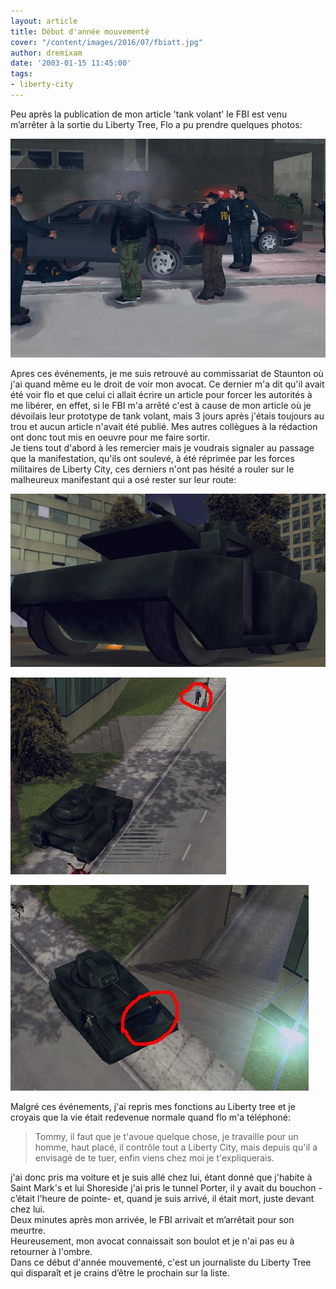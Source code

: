 ```yaml
---
layout: article
title: Début d'année mouvementé
cover: "/content/images/2016/07/fbiatt.jpg"
author: dremixam
date: '2003-01-15 11:45:00'
tags:
- liberty-city
---
```


Peu après la publication de mon article 'tank volant' le FBI est venu m’arrêter à la sortie du Liberty Tree, Flo a pu prendre quelques photos:

![](  /content/images/2016/07/tommyarrete.jpg)

Apres ces événements, je me suis retrouvé au commissariat de Staunton où j'ai quand même eu le droit de voir mon avocat. Ce dernier m'a dit qu'il avait été voir flo et que celui ci allait écrire un article pour forcer les autorités à me libérer, en effet, si le FBI m'a arrêté c'est à cause de mon article où je dévoilais leur prototype de tank volant, mais 3 jours après j'étais toujours au trou et aucun article n'avait été publié. Mes autres collègues à la rédaction ont donc tout mis en oeuvre pour me faire sortir.  
Je tiens tout d'abord à les remercier mais je voudrais signaler au passage que la manifestation, qu'ils ont soulevé, à été réprimée par les forces militaires de Liberty City, ces derniers n'ont pas hésité a rouler sur le malheureux manifestant qui a osé rester sur leur route:

![](  /content/images/2016/07/arm.jpg)

![](  /content/images/2016/07/dead1.jpg)

![](  /content/images/2016/07/dead2.jpg)

Malgré ces événements, j'ai repris mes fonctions au Liberty tree et je croyais que la vie était redevenue normale quand flo m'a téléphoné:

> Tommy, il faut que je t'avoue quelque chose, je travaille pour un homme, haut placé, il contrôle tout a Liberty City, mais depuis qu'il a envisagé de te tuer, enfin viens chez moi je t'expliquerais.

j'ai donc pris ma voiture et je suis allé chez lui, étant donné que j'habite à Saint Mark's et lui Shoreside j'ai pris le tunnel Porter, il y avait du bouchon -c’était l'heure de pointe- et, quand je suis arrivé, il était mort, juste devant chez lui.  
Deux minutes après mon arrivée, le FBI arrivait et m’arrêtait pour son meurtre.  
Heureusement, mon avocat connaissait son boulot et je n'ai pas eu à retourner à l'ombre.  
Dans ce début d'année mouvementé, c'est un journaliste du Liberty Tree qui disparaît et je crains d’être le prochain sur la liste.

<!--kg-card-end: markdown-->
